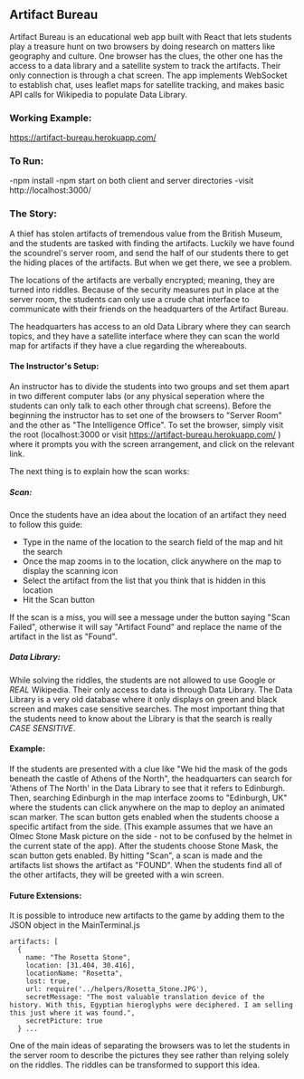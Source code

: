 ## Artifact Bureau

Artifact Bureau is an educational web app built with React that lets students play a treasure hunt on two browsers by doing research on matters like geography and culture.
One browser has the clues, the other one has the access to a data library and a satellite system to track the artifacts. Their only connection is through a chat screen.
The app implements WebSocket to establish chat, uses leaflet maps for satellite tracking, and makes basic API calls for Wikipedia to populate Data Library.

### Working Example:
https://artifact-bureau.herokuapp.com/

### To Run:
-npm install
-npm start on both client and server directories
-visit http://localhost:3000/

### The Story:

A thief has stolen artifacts of tremendous value from the British Museum, and the students are tasked with finding the artifacts.
Luckily we have found the scoundrel's server room, and send the half of our students there to get the hiding places of the artifacts. But when we get there, we see a problem.

The locations of the artifacts are verbally encrypted; meaning, they are turned into riddles. Because of the security measures put in place at the server room, the students can only use a crude chat interface to communicate with their friends on the headquarters of the Artifact Bureau.

The headquarters has access to an old Data Library where they can search topics, and they have a satellite interface where they can scan the world map for artifacts if they have a clue regarding the whereabouts.

#### The Instructor's Setup:
An instructor has to divide the students into two groups and set them apart in two different computer labs (or any physical seperation where the students can only talk to each other through chat screens). Before the beginning the instructor has to set one of the browsers to "Server Room" and the other as "The Intelligence Office". To set the browser, simply visit the root (localhost:3000 or visit https://artifact-bureau.herokuapp.com/ ) where it prompts you with the screen arrangement, and click on the relevant link.

The next thing is to explain how the scan works:

##### Scan:
Once the students have an idea about the location of an artifact they need to follow this guide:
- Type in the name of the location to the search field of the map and hit the search
- Once the map zooms in to the location, click anywhere on the map to display the scanning icon
- Select the artifact from the list that you think that is hidden in this location
- Hit the Scan button

If the scan is a miss, you will see a message under the button saying "Scan Failed", otherwise it will say "Artifact Found" and replace the name of the artifact in the list as "Found".

##### Data Library:
While solving the riddles, the students are not allowed to use Google or *REAL* Wikipedia. Their only access to data is through Data Library.
The Data Library is a very old database where it only displays on green and black screen and makes case sensitive searches. The most important thing that the students need to know about the Library is that the search is really *CASE SENSITIVE*.

#### Example:
If the students are presented with a clue like "We hid the mask of the gods beneath the castle of Athens of the North", the headquarters can search for 'Athens of The North' in the Data Library to see that it refers to Edinburgh.
Then, searching Edinburgh in the map interface zooms to "Edinburgh, UK" where the students can click anywhere on the map to deploy an animated scan marker.
The scan button gets enabled when the students choose a specific artifact from the side. (This example assumes that we have an Olmec Stone Mask picture on the side - not to be confused by the helmet in the current state of the app).
After the students choose Stone Mask, the scan button gets enabled. By hitting "Scan", a scan is made and the artifacts list shows the artifact as "FOUND". When the students find all of the other artifacts, they will be greeted with a win screen.

#### Future Extensions:
It is possible to introduce new artifacts to the game by adding them to the JSON object in the MainTerminal.js

```
artifacts: [
  {
    name: "The Rosetta Stone",
    location: [31.404, 30.416],
    locationName: "Rosetta",
    lost: true,
    url: require('../helpers/Rosetta_Stone.JPG'),
    secretMessage: "The most valuable translation device of the history. With this, Egyptian hieroglyphs were deciphered. I am selling this just where it was found.",
    secretPicture: true
  } ...
```
One of the main ideas of separating the browsers was to let the students in the server room to describe the pictures they see rather than relying solely on the riddles. The riddles can be transformed to support this idea.
